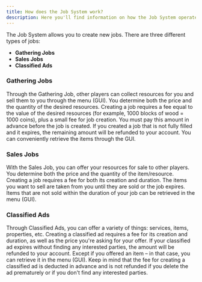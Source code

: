 ```yaml
---
title: How does the Job System work?
description: Here you'll find information on how the Job System operates.
---
```


The Job System allows you to create new jobs. There are three different types of jobs:

- **Gathering Jobs**
- **Sales Jobs**
- **Classified Ads**

### Gathering Jobs

Through the Gathering Job, other players can collect resources for you and sell them to you through the menu (GUI). You
determine both the price and the quantity of the desired resources. Creating a job requires a fee equal to the value of
the desired resources (for example, 1000 blocks of wood = 1000 coins), plus a small fee for job creation. You must pay
this amount in advance before the job is created. If you created a job that is not fully filled and it expires, the
remaining amount will be refunded to your account. You can conveniently retrieve the items through the GUI.

### Sales Jobs

With the Sales Job, you can offer your resources for sale to other players. You determine both the price and the
quantity of the item/resource. Creating a job requires a fee for both its creation and duration. The items you want to
sell are taken from you until they are sold or the job expires. Items that are not sold within the duration of your job
can be retrieved in the menu (GUI).

### Classified Ads

Through Classified Ads, you can offer a variety of things: services, items, properties, etc. Creating a classified ad
requires a fee for its creation and duration, as well as the price you're asking for your offer. If your classified ad
expires without finding any interested parties, the amount will be refunded to your account. Except if you offered an
item – in that case, you can retrieve it in the menu (GUI). Keep in mind that the fee for creating a classified ad is
deducted in advance and is not refunded if you delete the ad prematurely or if you don't find any interested parties.